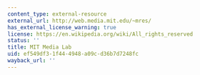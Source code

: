 ```yaml
---
content_type: external-resource
external_url: http://web.media.mit.edu/~mres/
has_external_license_warning: true
license: https://en.wikipedia.org/wiki/All_rights_reserved
status: ''
title: MIT Media Lab
uid: ef549df3-1f44-4948-a09c-d36b7d7248fc
wayback_url: ''
---
```

